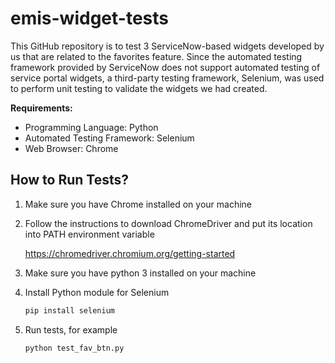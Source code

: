 # emis-widget-tests

This GitHub repository is to test 3 ServiceNow-based widgets developed by us that are related to the favorites feature. Since the automated testing framework provided by ServiceNow does not support automated testing of service portal widgets, a third-party testing framework, Selenium, was used to perform unit testing to validate the widgets we had created.

**Requirements:**

- Programming Language: Python
- Automated Testing Framework: Selenium
- Web Browser: Chrome

## How to Run Tests?

1. Make sure you have Chrome installed on your machine

2. Follow the instructions to download ChromeDriver and put its location into PATH environment variable

    https://chromedriver.chromium.org/getting-started

3. Make sure you have python 3 installed on your machine

4. Install Python module for Selenium

    ```cmd
    pip install selenium
    ```

5. Run tests, for example

    ```cmd
    python test_fav_btn.py
    ```

    